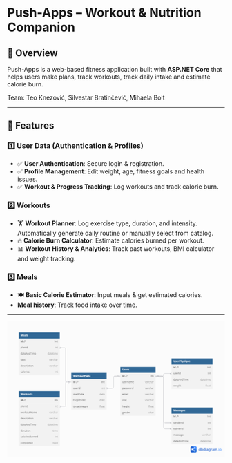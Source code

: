 # Push-Apps – Workout & Nutrition Companion   

## 📌 Overview  
Push-Apps is a web-based fitness application built with **ASP.NET Core** that helps users make plans, track workouts, track daily intake and estimate calorie burn.


Team: Teo Knezović, Silvestar Bratinčević, Mihaela Bolt 

--- 

## 🚀 Features  

### **1️⃣ User Data (Authentication & Profiles)**
- ✅ **User Authentication**: Secure login & registration.  
- ✅ **Profile Management**: Edit weight, age, fitness goals and health issues.  
- ✅ **Workout & Progress Tracking**: Log workouts and track calorie burn.

### **2️⃣ Workouts**
- 🏋️ **Workout Planner**: Log exercise type, duration, and intensity. Automatically generate daily routine or manually select from catalog.  
- 🔥 **Calorie Burn Calculator**: Estimate calories burned per workout.
- 📊 **Workout History & Analytics**: Track past workouts, BMI calculator and weight tracking.

### **3️⃣ Meals**
- 🍽️ **Basic Calorie Estimator**: Input meals & get estimated calories.  
- **Meal history**: Track food intake over time.

---

![image](https://github.com/OSS-Csharp-Seminar/Fitness-Tracker/blob/main/db_diagram.png?raw=true)

